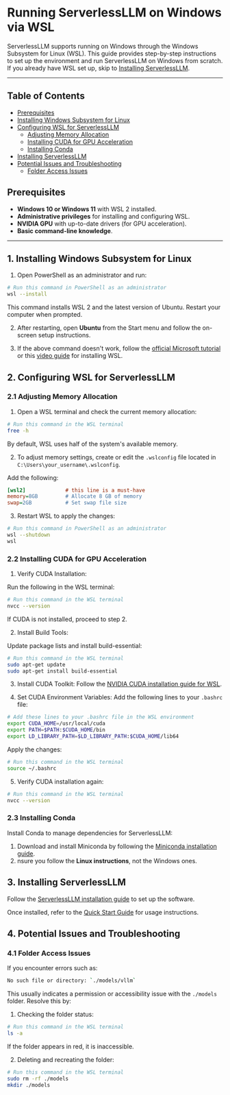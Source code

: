 # Running ServerlessLLM on Windows via WSL

ServerlessLLM supports running on Windows through the Windows Subsystem for Linux (WSL). This guide provides step-by-step instructions to set up the environment and run ServerlessLLM on Windows from scratch. If you already have WSL set up, skip to [Installing ServerlessLLM](#3-installing-serverlessllm).

---

## Table of Contents

- [Prerequisites](#prerequisites)
- [Installing Windows Subsystem for Linux](#1-installing-windows-subsystem-for-linux)
- [Configuring WSL for ServerlessLLM](#2-configuring-wsl-for-serverlessllm)
   - [Adjusting Memory Allocation](#21-adjusting-memory-allocation)
   - [Installing CUDA for GPU Acceleration](#22-installing-cuda-for-gpu-acceleration)
   - [Installing Conda](#23-installing-conda)
- [Installing ServerlessLLM](#3-installing-serverlessllm)
- [Potential Issues and Troubleshooting](#4-potential-issues-and-troubleshooting)
   - [Folder Access Issues](#41-folder-access-issues)

## Prerequisites

- **Windows 10 or Windows 11** with WSL 2 installed.
- **Administrative privileges** for installing and configuring WSL.
- **NVIDIA GPU** with up-to-date drivers (for GPU acceleration).
- **Basic command-line knowledge**.

---

## 1. Installing Windows Subsystem for Linux

1. Open PowerShell as an administrator and run:

```bash
# Run this command in PowerShell as an administrator
wsl --install
```

This command installs WSL 2 and the latest version of Ubuntu. Restart your computer when prompted.

2. After restarting, open **Ubuntu** from the Start menu and follow the on-screen setup instructions.

3. If the above command doesn't work, follow the [official Microsoft tutorial](https://learn.microsoft.com/en-us/windows/wsl/install)
or this [video guide](https://www.youtube.com/watch?v=sUsTQTJFmjs) for installing WSL.


## 2. Configuring WSL for ServerlessLLM

### 2.1 Adjusting Memory Allocation

1. Open a WSL terminal and check the current memory allocation:

```bash
# Run this command in the WSL terminal
free -h
```

By default, WSL uses half of the system's available memory.

2. To adjust memory settings, create or edit the `.wslconfig` file located in `C:\Users\your_username\.wslconfig`.

Add the following:

```ini
[wsl2]             # this line is a must-have
memory=8GB         # Allocate 8 GB of memory
swap=2GB           # Set swap file size
```

3. Restart WSL to apply the changes:
```bash
# Run this command in PowerShell as an administrator
wsl --shutdown
wsl
```

### 2.2 Installing CUDA for GPU Acceleration

1. Verify CUDA Installation:

Run the following in the WSL terminal:
```bash
# Run this command in the WSL terminal
nvcc --version
```

If CUDA is not installed, proceed to step 2.

2. Install Build Tools:

Update package lists and install build-essential:
```bash
# Run this command in the WSL terminal
sudo apt-get update
sudo apt-get install build-essential
```

3. Install CUDA Toolkit:
Follow the [NVIDIA CUDA installation guide for WSL](https://developer.nvidia.com/cuda-downloads?target_os=Linux&target_arch=x86_64&Distribution=WSL-Ubuntu&target_version=2.0&target_type=runfile_local).

4. Set CUDA Environment Variables:
Add the following lines to your `.bashrc` file:
```bash
# Add these lines to your .bashrc file in the WSL environment
export CUDA_HOME=/usr/local/cuda
export PATH=$PATH:$CUDA_HOME/bin
export LD_LIBRARY_PATH=$LD_LIBRARY_PATH:$CUDA_HOME/lib64
```

Apply the changes:
```bash
# Run this command in the WSL terminal
source ~/.bashrc
```

5. Verify CUDA installation again:
```bash
# Run this command in the WSL terminal
nvcc --version
```

### 2.3 Installing Conda

Install Conda to manage dependencies for ServerlessLLM:
1. Download and install Miniconda by following the [Miniconda installation guide](https://docs.anaconda.com/miniconda/install/).
2. nsure you follow the **Linux instructions**, not the Windows ones.

## 3. Installing ServerlessLLM

Follow the [ServerlessLLM installation guide](https://serverlessllm.github.io/docs/stable/getting_started/installation/) to set up the software.

Once installed, refer to the [Quick Start Guide](https://serverlessllm.github.io/docs/stable/getting_started/quickstart) for usage instructions.

## 4. Potential Issues and Troubleshooting

### 4.1 Folder Access Issues

If you encounter errors such as:
```bash
No such file or directory: `./models/vllm`
```

This usually indicates a permission or accessibility issue with the `./models` folder. Resolve this by:

1. Checking the folder status:
```bash
# Run this command in the WSL terminal
ls -a
```
If the folder appears in red, it is inaccessible.

2. Deleting and recreating the folder:
```bash
# Run this command in the WSL terminal
sudo rm -rf ./models
mkdir ./models
```

